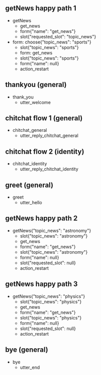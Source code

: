 ## getNews happy path 1
* getNews
    - get_news
    - form{"name": "get_news"}
    - slot{"requested_slot": "topic_news"}
* form: choose{"topic_news": "sports"}
    - slot{"topic_news": "sports"}
    - form: get_news
    - slot{"topic_news": "sports"}
    - form{"name": null}
    - action_restart

## thankyou (general)    
* thank_you
    - utter_welcome

## chitchat flow 1 (general)
* chitchat_general
    - utter_reply_chitchat_general

## chitchat flow 2 (identity)
* chitchat_identity
    - utter_reply_chitchat_identity

## greet (general)
* greet
    - utter_hello

## getNews happy path 2
* getNews{"topic_news": "astronomy"}
    - slot{"topic_news": "astronomy"}
    - get_news
    - form{"name": "get_news"}
    - slot{"topic_news": "astronomy"}
    - form{"name": null}
    - slot{"requested_slot": null}
    - action_restart

## getNews happy path 3
* getNews{"topic_news": "physics"}
    - slot{"topic_news": "physics"}
    - get_news
    - form{"name": "get_news"}
    - slot{"topic_news": "physics"}
    - form{"name": null}
    - slot{"requested_slot": null}
    - action_restart

## bye (general)
* bye
    - utter_end